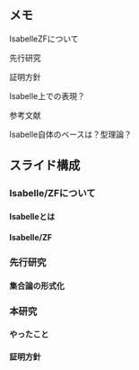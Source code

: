 
## メモ
IsabelleZFについて

先行研究

証明方針

Isabelle上での表現？

参考文献

Isabelle自体のベースは？型理論？


## スライド構成

### Isabelle/ZFについて

#### Isabelleとは

#### Isabelle/ZF 

### 先行研究

#### 集合論の形式化

### 本研究

#### やったこと

#### 証明方針

####